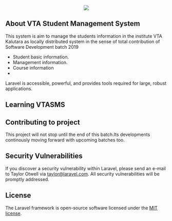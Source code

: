 <p align="center"><img src="http://www.vtasl.gov.lk/images/logo2.png"></p>

## About VTA Student Management System

This system is aim to manage the students information in the institute VTA Kalutara as locally distributed system in the sense of total contribution of Software Development batch 2019
- Student basic information.
- Management information.
- Course information
- 


Laravel is accessible, powerful, and provides tools required for large, robust applications.

## Learning VTASMS


## Contributing to project

This project will not stop until the end of this batch.Its developments continously moving forward with upcoming batches too.

## Security Vulnerabilities

If you discover a security vulnerability within Laravel, please send an e-mail to Taylor Otwell via [taylor@laravel.com](mailto:taylor@laravel.com). All security vulnerabilities will be promptly addressed.

## License

The Laravel framework is open-source software licensed under the [MIT license](https://opensource.org/licenses/MIT).
